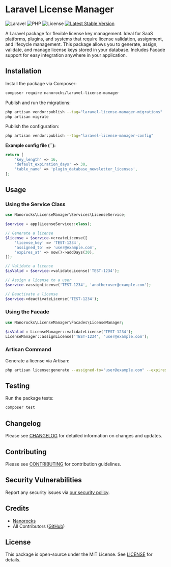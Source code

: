 # Laravel License Manager
![Laravel](https://img.shields.io/badge/Laravel-^10.x%20-red?style=flat-square)
![PHP](https://img.shields.io/badge/PHP-^8.3-blue?style=flat-square)
![License](https://img.shields.io/badge/license-MIT-green?style=flat-square)
[![Latest Stable Version](https://poser.pugx.org/nanorocks/laravel-database-newsletter/v/stable)](https://packagist.org/packages/nanorocks/laravel-database-newsletter)

A Laravel package for flexible license key management. Ideal for SaaS platforms, plugins, and systems that require license validation, assignment, and lifecycle management. This package allows you to generate, assign, validate, and manage license keys stored in your database. Includes Facade support for easy integration anywhere in your application.

&#x20; &#x20;


## Installation

Install the package via Composer:

```bash
composer require nanorocks/laravel-license-manager
```

Publish and run the migrations:

```bash
php artisan vendor:publish --tag="laravel-license-manager-migrations"
php artisan migrate
```

Publish the configuration:

```bash
php artisan vendor:publish --tag="laravel-license-manager-config"
```

**Example config file (**``**):**

```php
return [
    'key_length' => 16,
    'default_expiration_days' => 30,
    'table_name' => 'plugin_database_newsletter_licenses',
];
```

## Usage

### Using the Service Class

```php
use Nanorocks\LicenseManager\Services\LicenseService;

$service = app(LicenseService::class);

// Generate a license
$license = $service->createLicense([
    'license_key' => 'TEST-1234',
    'assigned_to' => 'user@example.com',
    'expires_at' => now()->addDays(30),
]);

// Validate a license
$isValid = $service->validateLicense('TEST-1234');

// Assign a license to a user
$service->assignLicense('TEST-1234', 'anotheruser@example.com');

// Deactivate a license
$service->deactivateLicense('TEST-1234');
```

### Using the Facade

```php
use Nanorocks\LicenseManager\Facades\LicenseManager;

$isValid = LicenseManager::validateLicense('TEST-1234');
LicenseManager::assignLicense('TEST-1234', 'user@example.com');
```

### Artisan Command

Generate a license via Artisan:

```bash
php artisan license:generate --assigned-to="user@example.com" --expires-in=30 --key-length=16
```

## Testing

Run the package tests:

```bash
composer test
```

## Changelog

Please see [CHANGELOG](CHANGELOG.md) for detailed information on changes and updates.

## Contributing

Please see [CONTRIBUTING](CONTRIBUTING.md) for contribution guidelines.

## Security Vulnerabilities

Report any security issues via [our security policy](../../security/policy).

## Credits

- [Nanorocks](https://github.com/nanorocks)
- All Contributors ([GitHub](../../contributors))

## License

This package is open-source under the MIT License. See [LICENSE](LICENSE.md) for details.
